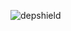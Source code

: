 ![depshield](https://14gxy2qgoj.execute-api.us-east-2.amazonaws.com/prod/badges/depshield-ci/ci-project-16/depshield.svg)
<!-- ![depshield](https://staging.depshield.sonatype.org/badges/depshield-ci/ci-project-16/depshield.svg) -->
